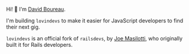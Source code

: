 Hi! 👋 I'm [David Boureau](https://github.com/bdavidxyz/). 

I'm building `lovindevs` to make it easier for JavaScript developers to find their next gig.

`lovindevs` is an official fork of `railsdevs`, by [Joe Masilotti](https://masilotti.com/), who originally built it for Rails developers.


